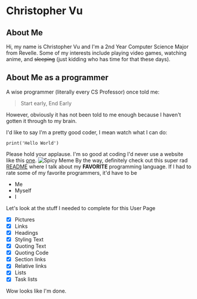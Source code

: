 # Christopher Vu
## About Me
Hi, my name is Christopher Vu and I'm a 2nd Year Computer Science Major from Revelle. Some of my interests include playing video games, watching anime, and ~~sleeping~~ (just kidding who has time for that these days). 

## About Me as a programmer
A wise programmer (literally every CS Professor) once told me:
> Start early, End Early

However, obviously it has not been told to me enough because I haven't gotten it through to my brain. 

I'd like to say I'm a pretty good coder, I mean watch what I can do:
```
print('Hello World')
```
Please hold your applause. I'm so good at coding I'd never use a website like this [one](https://stackoverflow.com/).
![Spicy Meme](https://i.redd.it/bhh0hydhidq61.jpg)
By the way, definitely check out this super rad [README](README.md) where I talk about my **FAVORITE** programming language.
If I had to rate some of my favorite programmers, it'd have to be
- Me
- Myself
- I

Let's look at the stuff I needed to complete for this User Page
- [x] Pictures
- [x] Links
- [x] Headings
- [x] Styling Text
- [x] Quoting Text
- [x] Quoting Code
- [x] Section links
- [x] Relative links
- [x] Lists
- [x] Task lists

Wow looks like I'm done.
